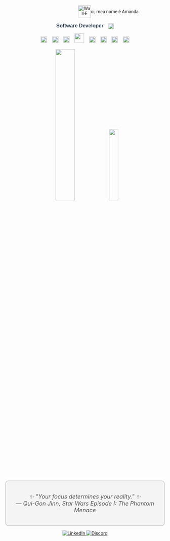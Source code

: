 <div align="center" style="font-family: 'Roboto', sans-serif;">
  
<div align="center" style="display: flex; justify-content: center; align-items: center;">
  
<img sr. c="https://github.com/amandabarboza/amandabarboza/assets/71797931/a55ae064-55de-4073-badd-a0e68eca81b9" width="180" />
  <img src="https://github.com/amandabarboza/amandabarboza/assets/71797931/85b5c058-1419-4137-8f4d-d0dfe8860cd8" width="40px" alt="Wall-E" />  
  <p>oi, meu nome é Amanda
<img sr c="https://github.com/amandabarboza/amandabarboza/assets/71797931/0d0a7e57-2f6d-4414-a5cf-a655a43a64ea" width="29" /> </p>
</div>

<span style="font-family: Arial, sans-serif; font-size: 16px; color: #2c3e50;"> **Software Developer** </span>
<img src="https://github.com/amandabarboza/amandabarboza/assets/71797931/263ddc46-9a2b-4475-be34-c017ecbe3004" width="18px" alt="Brazilian Flag" style="margin-left: 10px; vertical-align: middle;">



</div>

<div align="center">
  <img src="https://upload.wikimedia.org/wikipedia/commons/thumb/9/9a/Laravel.svg/1969px-Laravel.svg.png" width="20px"/>
  &nbsp;&nbsp;
  <img src="https://upload.wikimedia.org/wikipedia/commons/thumb/a/a7/React-icon.svg/2300px-React-icon.svg.png" width="20"/>
  &nbsp;&nbsp;
  <img src="https://upload.wikimedia.org/wikipedia/commons/c/c3/Python-logo-notext.svg" width="20"/>
  &nbsp;&nbsp;
  <img src="https://upload.wikimedia.org/wikipedia/en/d/dd/MySQL_logo.svg" width="30"/>
  &nbsp;&nbsp;
  <img src="https://upload.wikimedia.org/wikipedia/commons/6/6a/JavaScript-logo.png" width="20"/>
  &nbsp;&nbsp;
  <img src="https://upload.wikimedia.org/wikipedia/commons/thumb/b/bd/Logo_C_sharp.svg/1200px-Logo_C_sharp.svg.png" width="20"/>
  &nbsp;&nbsp;
  <img src="https://github.com/amandabarboza/amandabarboza/assets/71797931/49bd040f-cbce-476b-bac2-f57390991bc4" width="20"/>
  &nbsp;&nbsp;
  <img src="https://upload.wikimedia.org/wikipedia/commons/thumb/6/62/CSS3_logo.svg/2048px-CSS3_logo.svg.png" width="20"/>
</div>

<r/>
<br/>


 <!-- <a href="https://github.com/amandabarboza">
  <img height="180em" src="https://github-readme-stats.vercel.app/api?username=amandabarboza&show_icons=true&theme=tokyonight&include_all_commits=true&count_private=true"/>
  
  
</div> 
-->

<!-- 

<p align="center">
  <a href="https://github.com/amandabarboza">
    <img
      align="center"
      src="https://github-profile-trophy.vercel.app/?username=amandabarboza&theme=tokyonight&no-frame=true&row=1&&margin-w=20&no-bg=true"
    />
  </a>
  </a>
</p>
-->


<div align="center">
<img src="https://github.com/amandabarboza/amandabarboza/assets/71797931/638de5f2-14b8-40c1-bb15-9270e17c6b37" width="35%">
  <a>
    <img width=24%" src="https://github-readme-stats.vercel.app/api/top-langs/?username=amandabarboza&langs_count=6&hide=css,scss,html,gap&exclude_repo=&game-zombie-life&theme=tokyonight"/>
  </a>
</div>





</div>

<div align="center" style="background-color: #f4f4f4; border: 2px solid #ccc; border-radius: 10px; padding: 20px;">
  <div style="text-align: center; font-size: 18px; font-style: italic; color: #555;">
    <p>
      ✨ "Your focus determines your reality." ✨<br>
      — Qui-Gon Jinn, Star Wars Episode I: The Phantom Menace
    </p>
  </div>
</div>

<p align="center">
  <a href="https://www.linkedin.com/in/amanda-barboza-dev/">
    <img src="https://img.shields.io/badge/LinkedIn-0077B5?style=for-the-badge&logo=linkedin&logoColor=white" alt="LinkedIn">
  </a>
  <a href="https://discord.com/users/amandabarboz4">
    <img src="https://img.shields.io/badge/Discord-7289DA?style=for-the-badge&logo=discord&logoColor=white" alt="Discord">
  </a>
</p>


<!--
![HTML5](https://img.shields.io/badge/html5-%23E34F26.svg?&style=for-the-badge&logo=html5&logoColor=white)
![CSS3](https://img.shields.io/badge/css3-%231572B6.svg?&style=for-the-badge&logo=css3&logoColor=white)
![JavaScript](https://img.shields.io/badge/javascript-%23F7DF1E.svg?&style=for-the-badge&logo=javascript&logoColor=black)
![Node.js](https://img.shields.io/badge/node.js-%2343853D.svg?&style=for-the-badge&logo=node.js&logoColor=white)
-->

<!--
**amandabarboza/amandabarboza** is a ✨ _special_ ✨ repository because its `README.md` (this file) appears on your GitHub profile.

Here are some ideas to get you started:

- 🔭 I’m currently working on ...
- 🌱 I’m currently learning ...
- 👯 I’m looking to collaborate on ...
- 🤔 I’m looking for help with ...
- 💬 Ask me about ...
- 📫 How to reach me: ...
- 😄 Pronouns: ...
- ⚡ Fun fact: ...
-->
